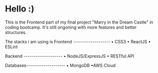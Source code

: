# Hello :)

This is the Frontend part of my final project "Marry in the Dream Castle" in coding bootcamp.
It's still ongoning with more features and better structures.

The stacks i am using is
Frontend -------------------
• CSS3
• ReactJS 
• ESLint

Backend --------------------
• NodeJS/ExpressJS
• RESTful API

 Databases--------------------
• MongoDB
•AWS Cloud
